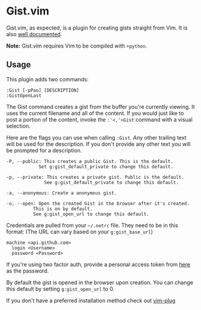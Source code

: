 # Gist.vim

Gist.vim, as expected, is a plugin for creating gists straight from Vim.
It is also [well
documented](https://github.com/keith/gist.vim/blob/master/doc/gist.txt).


**Note:** Gist.vim requires Vim to be compiled with `+python`.


## Usage

This plugin adds two commands:

```
:Gist [-pPao] [DESCRIPTION]
:GistOpenLast
```

The Gist command creates a gist from the buffer you're currently
viewing. It uses the current filename and all of the content. If you
would just like to post a portion of the content, invoke the
`:'<,'>Gist` command with a visual selection.


Here are the flags you can use when calling `:Gist`. Any other trailing
text will be used for the description. If you don't provide any other
text you will be prompted for a description.

```
-P, --public: This creates a public Gist. This is the default.
            Set g:gist_default_private to change this default.

-p, --private: This creates a private gist. Public is the default.
              See g:gist_default_private to change this default.

-a, --anonymous: Create a anonymous gist.

-o, --open: Open the created Gist in the browser after it's created.
          This is on by default.
          See g:gist_open_url to change this default.
```

Credentials are pulled from your `~/.netrc` file. They need to be in
this format: (The URL can vary based on your `g:gist_base_url`)

```
machine <api.github.com>
  login <Username>
  password <Password>
```

If you're using two factor auth, provide a personal access token from
[here](https://github.com/settings/applications) as the password.


By default the gist is opened in the browser upon creation. You can
change this default by setting `g:gist_open_url` to 0.

If you don't have a preferred installation method check out
[vim-plug](https://github.com/junegunn/vim-plug)
